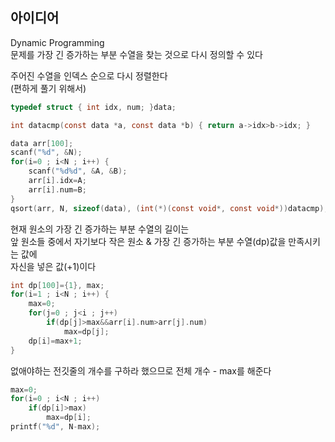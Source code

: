 ## 아이디어
Dynamic Programming  
문제를 가장 긴 증가하는 부분 수열을 찾는 것으로 다시 정의할 수 있다  
  
주어진 수열을 인덱스 순으로 다시 정렬한다  
(편하게 풀기 위해서)
```c
typedef struct { int idx, num; }data;

int datacmp(const data *a, const data *b) { return a->idx>b->idx; }

data arr[100];
scanf("%d", &N);
for(i=0 ; i<N ; i++) {
	scanf("%d%d", &A, &B);
	arr[i].idx=A;
	arr[i].num=B;
}
qsort(arr, N, sizeof(data), (int(*)(const void*, const void*))datacmp);
```
현재 원소의 가장 긴 증가하는 부분 수열의 길이는  
앞 원소들 중에서 자기보다 작은 원소 & 가장 긴 증가하는 부분 수열(dp)값을 만족시키는 값에  
자신을 넣은 값(+1)이다
```c
int dp[100]={1}, max;
for(i=1 ; i<N ; i++) {
	max=0;
	for(j=0 ; j<i ; j++)
		if(dp[j]>max&&arr[i].num>arr[j].num)
			max=dp[j];
	dp[i]=max+1;
}
```
없애야하는 전깃줄의 개수를 구하라 했으므로 전체 개수 - max를 해준다
```c
max=0;
for(i=0 ; i<N ; i++)
	if(dp[i]>max)
		max=dp[i];
printf("%d", N-max);
```
